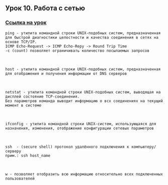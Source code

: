 ## Урок 10. Работа с сетью
### [Ссылка на урок](https://www.youtube.com/watch?v=8dxZ8lXBrQQ)

    ping - утилита командной строки UNIX-подобных систем, предназначенная для быстрой диагностики целостности и качества соединения в сетях на основе TCP/IP.
    ICMP Echo-Request -> ICMP Echo-Repy -> Round Trip Time
    -c (count) позволяет ограничивать количество посылаемых запросов

 

    host - утилита командной строки UNIX-подобных систем, предназначенная для отображения и получения информации от DNS серверов

 

    netstat - утилита командной строки UNIX-подобных систем, выводящая на дисплей состояние TCP-соединения.
    Без параметров команда выводит информацию о всх соединениях на текущий момент в системе

 

    ifconfig - утилита командной строки UNIX-систем, использующаяся для назначения, изменения, отображение конфигурации сетевых параметров

 

    ssh  - (secure shell) протокол удалённого подключения к компьютеру/серверу
    прим.: ssh host_name

 

    w - позволяет отобразить всю информацию относительно всех подключенных пользователей